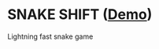 SNAKE SHIFT ([Demo](https://snake-shift.glitch.me/))
======================
Lightning fast snake game